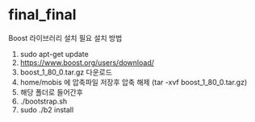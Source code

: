 # final_final

Boost 라이브러리 설치 필요
설치 방법
1. sudo apt-get update
2. https://www.boost.org/users/download/
3. boost_1_80_0.tar.gz 다운로드
4. home/mobis 에 압축파일 저장후 압축 해제 (tar -xvf boost_1_80_0.tar.gz)
5. 해당 폴더로 들어간후
6. ./bootstrap.sh
7. sudo ./b2 install
